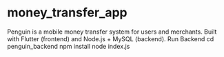 # money_transfer_app
Penguin is a mobile money transfer system for users and merchants. Built with Flutter (frontend) and Node.js + MySQL (backend). Run Backend  cd penguin_backend npm install node index.js
